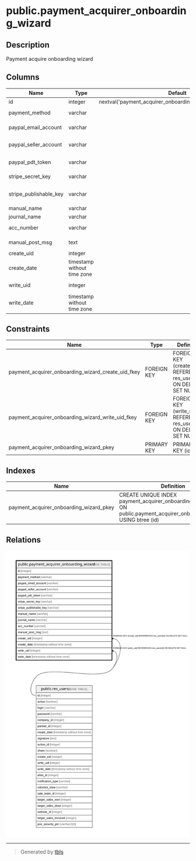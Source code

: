 # public.payment_acquirer_onboarding_wizard

## Description

Payment acquire onboarding wizard

## Columns

| Name | Type | Default | Nullable | Children | Parents | Comment |
| ---- | ---- | ------- | -------- | -------- | ------- | ------- |
| id | integer | nextval('payment_acquirer_onboarding_wizard_id_seq'::regclass) | false |  |  |  |
| payment_method | varchar |  | true |  |  | Payment Method |
| paypal_email_account | varchar |  | true |  |  | PayPal Email ID |
| paypal_seller_account | varchar |  | true |  |  | Paypal Merchant ID |
| paypal_pdt_token | varchar |  | true |  |  | Paypal PDT Token |
| stripe_secret_key | varchar |  | true |  |  | Stripe Secret Key |
| stripe_publishable_key | varchar |  | true |  |  | Stripe Publishable Key |
| manual_name | varchar |  | true |  |  | Method |
| journal_name | varchar |  | true |  |  | Bank Name |
| acc_number | varchar |  | true |  |  | Account Number |
| manual_post_msg | text |  | true |  |  | Payment Instructions |
| create_uid | integer |  | true |  | [public.res_users](public.res_users.md) | Created by |
| create_date | timestamp without time zone |  | true |  |  | Created on |
| write_uid | integer |  | true |  | [public.res_users](public.res_users.md) | Last Updated by |
| write_date | timestamp without time zone |  | true |  |  | Last Updated on |

## Constraints

| Name | Type | Definition |
| ---- | ---- | ---------- |
| payment_acquirer_onboarding_wizard_create_uid_fkey | FOREIGN KEY | FOREIGN KEY (create_uid) REFERENCES res_users(id) ON DELETE SET NULL |
| payment_acquirer_onboarding_wizard_write_uid_fkey | FOREIGN KEY | FOREIGN KEY (write_uid) REFERENCES res_users(id) ON DELETE SET NULL |
| payment_acquirer_onboarding_wizard_pkey | PRIMARY KEY | PRIMARY KEY (id) |

## Indexes

| Name | Definition |
| ---- | ---------- |
| payment_acquirer_onboarding_wizard_pkey | CREATE UNIQUE INDEX payment_acquirer_onboarding_wizard_pkey ON public.payment_acquirer_onboarding_wizard USING btree (id) |

## Relations

![er](public.payment_acquirer_onboarding_wizard.svg)

---

> Generated by [tbls](https://github.com/k1LoW/tbls)
